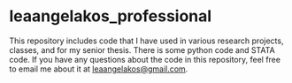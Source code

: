 # leaangelakos_professional

This repository includes code that I have used in various research projects, classes, and for my senior thesis. There is some python code and STATA code. If you have any questions about the code in this repository, feel free to email me about it at leaangelakos@gmail.com. 
